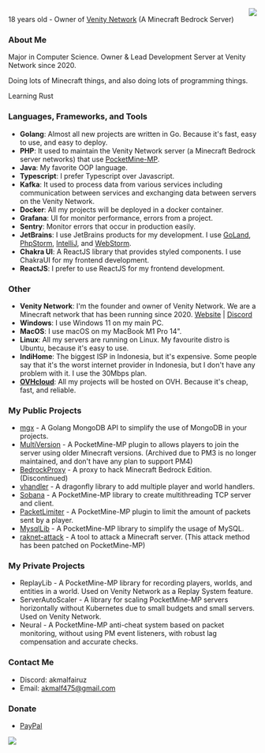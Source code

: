 <img src="https://github-readme-stats-sigma-five.vercel.app/api?username=AkmalFairuz&theme=vue&show_icons=true&count_private=true&include_all_commits=true" align="right"/>

18 years old - Owner of [Venity Network](https://github.com/VenityNetwork) (A Minecraft Bedrock Server)

### About Me

Major in Computer Science. 
Owner & Lead Development Server at Venity Network since 2020.

Doing lots of Minecraft things, and also doing lots of programming things. 

Learning Rust

### Languages, Frameworks, and Tools

- **Golang**: Almost all new projects are written in Go. Because it's fast, easy to use, and easy to deploy.
- **PHP**: It used to maintain the Venity Network server (a Minecraft Bedrock server networks) that use [PocketMine-MP](https://github.com/pmmp/PocketMine-MP).
- **Java**: My favorite OOP language.
- **Typescript**: I prefer Typescript over Javascript.
- **Kafka**: It used to process data from various services including communication between services and exchanging data between servers on the Venity Network.
- **Docker**: All my projects will be deployed in a docker container.
- **Grafana**: UI for monitor performance, errors from a project.
- **Sentry**: Monitor errors that occur in production easily.
- **JetBrains**: I use JetBrains products for my development. I use [GoLand](https://www.jetbrains.com/go/), [PhpStorm](https://www.jetbrains.com/phpstorm/), [IntelliJ](https://www.jetbrains.com/idea/), and [WebStorm](https://www.jetbrains.com/webstorm/).
- **Chakra UI**: A ReactJS library that provides styled components. I use ChakraUI for my frontend development.
- **ReactJS**: I prefer to use ReactJS for my frontend development.

### Other
- **Venity Network**: I'm the founder and owner of Venity Network. We are a Minecraft network that has been running since 2020. [Website](https://venitymc.com) | [Discord](https://venitymc.com/discord)
- **Windows**: I use Windows 11 on my main PC.
- **MacOS**: I use macOS on my MacBook M1 Pro 14".
- **Linux**: All my servers are running on Linux. My favourite distro is Ubuntu, because it's easy to use.
- **IndiHome**: The biggest ISP in Indonesia, but it's expensive. Some people say that it's the worst internet provider in Indonesia, but I don't have any problem with it. I use the 30Mbps plan.  
- **[OVHcloud](https://ovh.com)**: All my projects will be hosted on OVH. Because it's cheap, fast, and reliable.

### My Public Projects
- [mgx](https://github.com/AkmalFairuz/mgx) - A Golang MongoDB API to simplify the use of MongoDB in your projects.
- [MultiVersion](https://github.com/AkmalFairuz/MultiVersion) - A PocketMine-MP plugin to allows players to join the server using older Minecraft versions. (Archived due to PM3 is no longer maintained, and don't have any plan to support PM4)
- [BedrockProxy](https://github.com/AkmalFairuz/BedrockProxy) - A proxy to hack Minecraft Bedrock Edition. (Discontinued)
- [vhandler](https://github.com/VenityNetwork/vhandler) - A dragonfly library to add multiple player and world handlers.
- [Sobana](https://github.com/AkmalFairuz/Sobana) - A PocketMine-MP library to create multithreading TCP server and client.
- [PacketLimiter](https://github.com/AkmalFairuz/PacketLimiter) - A PocketMine-MP plugin to limit the amount of packets sent by a player.
- [MysqlLib](https://github.com/VenityNetwork/MysqlLib) - A PocketMine-MP library to simplify the usage of MySQL.
- [raknet-attack](https://github.com/AkmalFairuz/raknet-attack) - A tool to attack a Minecraft server. (This attack method has been patched on PocketMine-MP)

### My Private Projects
- ReplayLib - A PocketMine-MP library for recording players, worlds, and entities in a world. Used on Venity Network as a Replay System feature.
- ServerAutoScaler - A library for scaling PocketMine-MP servers horizontally without Kubernetes due to small budgets and small servers. Used on Venity Network.
- Neural - A PocketMine-MP anti-cheat system based on packet monitoring, without using PM event listeners, with robust lag compensation and accurate checks.

### Contact Me
- Discord: akmalfairuz
- Email: akmalf475@gmail.com

### Donate
- [PayPal](https://paypal.me/akmalfairuz)

<img src="https://github-readme-stats-sigma-five.vercel.app/api/top-langs/?username=AkmalFairuz&hide=shell,css,nsis&layout=compact"/>
